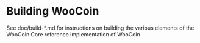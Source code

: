 Building WooCoin
================

See doc/build-*.md for instructions on building the various
elements of the WooCoin Core reference implementation of WooCoin.
